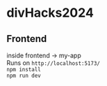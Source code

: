 # divHacks2024

## Frontend

inside frontend -> my-app <br />
Runs on ```http://localhost:5173/``` <br />
```npm install``` <br />
```npm run dev```


